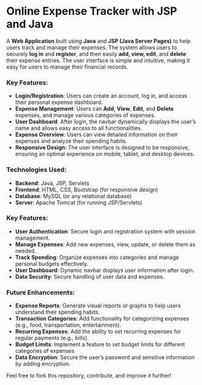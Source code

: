 # Online Expense Tracker with JSP and Java

A **Web Application** built using **Java** and **JSP (Java Server Pages)** to help users track and manage their expenses. The system allows users to securely **log in** and **register**, and then easily **add, view, edit**, and **delete** their expense entries. The user interface is simple and intuitive, making it easy for users to manage their financial records.

### Key Features:
- **Login/Registration**: Users can create an account, log in, and access their personal expense dashboard.
- **Expense Management**: Users can **Add**, **View**, **Edit**, and **Delete** expenses, and manage various categories of expenses.
- **User Dashboard**: After login, the navbar dynamically displays the user’s name and allows easy access to all functionalities.
- **Expense Overview**: Users can view detailed information on their expenses and analyze their spending habits.
- **Responsive Design**: The user interface is designed to be responsive, ensuring an optimal experience on mobile, tablet, and desktop devices.

### Technologies Used:
- **Backend**: Java, JSP, Servlets
- **Frontend**: HTML, CSS, Bootstrap (for responsive design)
- **Database**: MySQL (or any relational database)
- **Server**: Apache Tomcat (for running JSP/Servlets)

### Key Features:
- **User Authentication**: Secure login and registration system with session management.
- **Manage Expenses**: Add new expenses, view, update, or delete them as needed.
- **Track Spending**: Organize expenses into categories and manage personal budgets effectively.
- **User Dashboard**: Dynamic navbar displays user information after login.
- **Data Security**: Secure handling of user data and expenses.

### Future Enhancements:
- **Expense Reports**: Generate visual reports or graphs to help users understand their spending habits.
- **Transaction Categories**: Add functionality for categorizing expenses (e.g., food, transportation, entertainment).
- **Recurring Expenses**: Add the ability to set recurring expenses for regular payments (e.g., bills).
- **Budget Limits**: Implement a feature to set budget limits for different categories of expenses.
- **Data Encryption**: Secure the user’s password and sensitive information by adding encryption.

Feel free to fork this repository, contribute, and improve it further!
